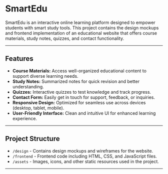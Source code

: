# SmartEdu

SmartEdu is an interactive online learning platform designed to empower students with smart study tools. This project contains the design mockups and frontend implementation of an educational website that offers course materials, study notes, quizzes, and contact functionality.

---

## Features

- **Course Materials:** Access well-organized educational content to support diverse learning needs.
- **Study Notes:** Summarized notes for quick revision and better understanding.
- **Quizzes:** Interactive quizzes to test knowledge and track progress.
- **Contact Form:** Easily get in touch for support, feedback, or inquiries.
- **Responsive Design:** Optimized for seamless use across devices (desktop, tablet, mobile).
- **User-Friendly Interface:** Clean and intuitive UI for enhanced learning experience.

---

## Project Structure

- `/design` - Contains design mockups and wireframes for the website.
- `/frontend` - Frontend code including HTML, CSS, and JavaScript files.
- `/assets` - Images, icons, and other static resources used in the project.

---

